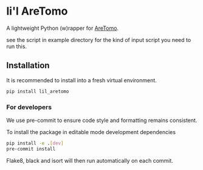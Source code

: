 # li'l AreTomo

A lightweight Python (w)rapper for [AreTomo](https://www.biorxiv.org/content/10.1101/2022.02.15.480593v1).

see the script in example directory for the kind of input script you need to run this.

## Installation

It is recommended to install into a fresh virtual environment.

```sh
pip install lil_aretomo
```

### For developers

We use pre-commit to ensure code style and formatting remains consistent.

To install the package in editable mode development dependencies

```sh
pip install -e .[dev]
pre-commit install
```

Flake8, black and isort will then run automatically on each commit.
